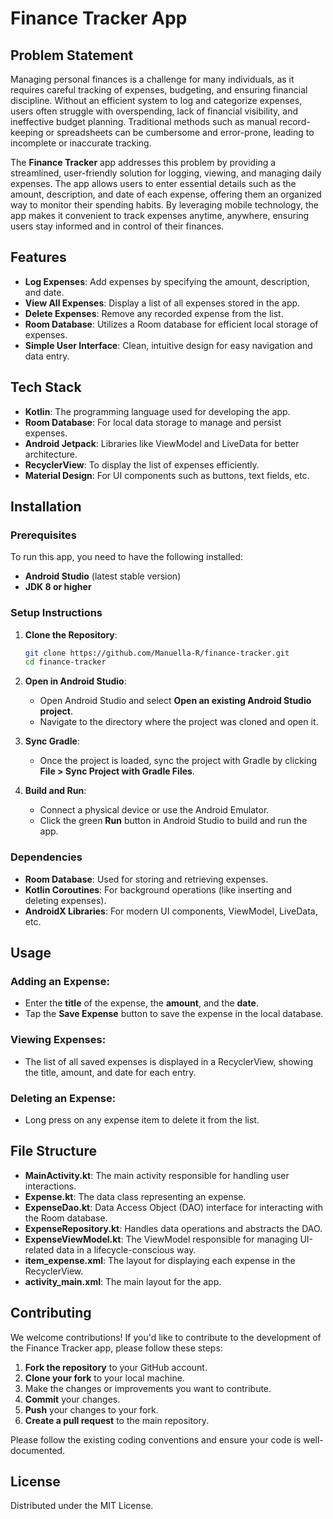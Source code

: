 # Finance Tracker App

## Problem Statement

Managing personal finances is a challenge for many individuals, as it requires careful tracking of expenses, budgeting, and ensuring financial discipline. Without an efficient system to log and categorize expenses, users often struggle with overspending, lack of financial visibility, and ineffective budget planning. Traditional methods such as manual record-keeping or spreadsheets can be cumbersome and error-prone, leading to incomplete or inaccurate tracking.

The **Finance Tracker** app addresses this problem by providing a streamlined, user-friendly solution for logging, viewing, and managing daily expenses. The app allows users to enter essential details such as the amount, description, and date of each expense, offering them an organized way to monitor their spending habits. By leveraging mobile technology, the app makes it convenient to track expenses anytime, anywhere, ensuring users stay informed and in control of their finances.

## Features

- **Log Expenses**: Add expenses by specifying the amount, description, and date.
- **View All Expenses**: Display a list of all expenses stored in the app.
- **Delete Expenses**: Remove any recorded expense from the list.
- **Room Database**: Utilizes a Room database for efficient local storage of expenses.
- **Simple User Interface**: Clean, intuitive design for easy navigation and data entry.

## Tech Stack

- **Kotlin**: The programming language used for developing the app.
- **Room Database**: For local data storage to manage and persist expenses.
- **Android Jetpack**: Libraries like ViewModel and LiveData for better architecture.
- **RecyclerView**: To display the list of expenses efficiently.
- **Material Design**: For UI components such as buttons, text fields, etc.

## Installation

### Prerequisites

To run this app, you need to have the following installed:
- **Android Studio** (latest stable version)
- **JDK 8 or higher**

### Setup Instructions

1. **Clone the Repository**:
   ```bash
   git clone https://github.com/Manuella-R/finance-tracker.git
   cd finance-tracker
   ```

2. **Open in Android Studio**:
   - Open Android Studio and select **Open an existing Android Studio project**.
   - Navigate to the directory where the project was cloned and open it.

3. **Sync Gradle**:
   - Once the project is loaded, sync the project with Gradle by clicking **File > Sync Project with Gradle Files**.

4. **Build and Run**:
   - Connect a physical device or use the Android Emulator.
   - Click the green **Run** button in Android Studio to build and run the app.

### Dependencies

- **Room Database**: Used for storing and retrieving expenses.
- **Kotlin Coroutines**: For background operations (like inserting and deleting expenses).
- **AndroidX Libraries**: For modern UI components, ViewModel, LiveData, etc.

## Usage

### Adding an Expense:
- Enter the **title** of the expense, the **amount**, and the **date**.
- Tap the **Save Expense** button to save the expense in the local database.

### Viewing Expenses:
- The list of all saved expenses is displayed in a RecyclerView, showing the title, amount, and date for each entry.

### Deleting an Expense:
- Long press on any expense item to delete it from the list.

## File Structure

- **MainActivity.kt**: The main activity responsible for handling user interactions.
- **Expense.kt**: The data class representing an expense.
- **ExpenseDao.kt**: Data Access Object (DAO) interface for interacting with the Room database.
- **ExpenseRepository.kt**: Handles data operations and abstracts the DAO.
- **ExpenseViewModel.kt**: The ViewModel responsible for managing UI-related data in a lifecycle-conscious way.
- **item_expense.xml**: The layout for displaying each expense in the RecyclerView.
- **activity_main.xml**: The main layout for the app.


## Contributing

We welcome contributions! If you'd like to contribute to the development of the Finance Tracker app, please follow these steps:

1. **Fork the repository** to your GitHub account.
2. **Clone your fork** to your local machine.
3. Make the changes or improvements you want to contribute.
4. **Commit** your changes.
5. **Push** your changes to your fork.
6. **Create a pull request** to the main repository.

Please follow the existing coding conventions and ensure your code is well-documented.


## License

Distributed under the MIT License.

